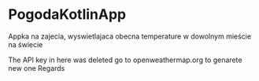 # PogodaKotlinApp
Appka na zajecia, wyswietlajaca obecna temperature w dowolnym mieście na świecie 


The API key in here was deleted 
go to openweathermap.org to genarete new one 
Regards 
